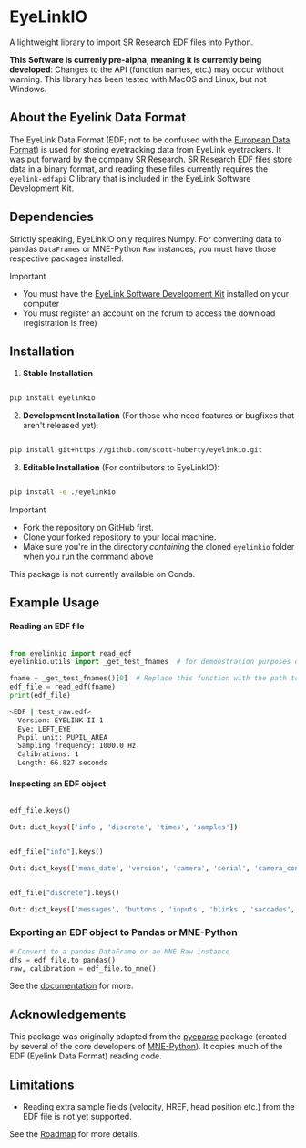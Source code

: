 # EyeLinkIO

A lightweight library to import SR Research EDF files into Python.

**This Software is currenly pre-alpha, meaning it is currently being developed**: Changes to the API (function names, etc.) may occur without warning. This library has been tested with MacOS and Linux, but not Windows.

## About the Eyelink Data Format

The EyeLink Data Format (EDF; not to be confused with the [European Data Format](<https://www.edfplus.info>)) is used for storing eyetracking data from EyeLink eyetrackers. It was put forward by the company [SR Research](<https://www.sr-research.com>). SR Research EDF files store data in a binary format, and reading these files currently requires the ``eyelink-edfapi`` C library that is included in the EyeLink Software Development Kit.

## Dependencies

Strictly speaking, EyeLinkIO only requires Numpy. For converting data to pandas ``DataFrames`` or MNE-Python ``Raw`` instances, you must have those respective packages installed.

> [!IMPORTANT]
> - You must have the [EyeLink Software Development Kit](<https://www.sr-research.com/support/forum-3.html>) installed on your computer
> - You must register an account on the forum to access the download (registration is free)

## Installation

1. **Stable Installation**

```bash

pip install eyelinkio
```

2. **Development Installation** (For those who need features or bugfixes that aren't released yet):

```bash

pip install git+https://github.com/scott-huberty/eyelinkio.git
```
3. **Editable Installation** (For contributors to EyeLinkIO):

```bash

pip install -e ./eyelinkio
```

> [!IMPORTANT]  
>- Fork the repository on GitHub first.
>- Clone your forked repository to your local machine.
>- Make sure you're in the directory *containing* the cloned `eyelinkio` folder when you run the command above

This package is not currently available on Conda.

## Example Usage

#### Reading an EDF file

```python

from eyelinkio import read_edf
eyelinkio.utils import _get_test_fnames  # for demonstration purposes only

fname = _get_test_fnames()[0]  # Replace this function with the path to your EDF file
edf_file = read_edf(fname)
print(edf_file)
```

```bash
<EDF | test_raw.edf> 
  Version: EYELINK II 1 
  Eye: LEFT_EYE 
  Pupil unit: PUPIL_AREA 
  Sampling frequency: 1000.0 Hz 
  Calibrations: 1 
  Length: 66.827 seconds 
```

#### Inspecting an EDF object

```python

edf_file.keys()
```

```bash
Out: dict_keys(['info', 'discrete', 'times', 'samples'])
```

```python

edf_file["info"].keys()
```

```bash
Out: dict_keys(['meas_date', 'version', 'camera', 'serial', 'camera_config', 'sfreq', 'ps_units', 'eye', 'sample_fields', 'edfapi_version', 'screen_coords', 'calibrations', 'filename'])
```

```python

edf_file["discrete"].keys()
```

```bash
Out: dict_keys(['messages', 'buttons', 'inputs', 'blinks', 'saccades', 'fixations'])
```

### Exporting an EDF object to Pandas or MNE-Python

```python
# Convert to a pandas DataFrame or an MNE Raw instance
dfs = edf_file.to_pandas()
raw, calibration = edf_file.to_mne()
```

See the [documentation](https://scott-huberty.github.io/eyelinkio/) for more.

## Acknowledgements

This package was originally adapted from the [pyeparse](<https://github.com/pyeparse/pyeparse>) package (created by several of the core developers of [MNE-Python](<https://mne.tools/dev/index.html>)). It copies much of the EDF (Eyelink Data Format) reading code.

## Limitations

- Reading extra sample fields (velocity, HREF, head position etc.) from the EDF file is not yet supported.

See the [Roadmap](https://scott-huberty.github.io/eyelinkio/roadmap.html) for more details.
